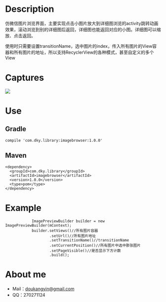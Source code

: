 # Description

仿微信图片浏览界面，主要实现点击小图片放大到详细图浏览的activity跳转动画效果，滚动浏览到别的详细图后返回，详细图也能返回对应的小图。详细图可以缩放、点击返回。

使用时只需要设置transitionName，选中图片的index，传入所有图片的View容器和所有图片的地址，所以支持RecyclerView的各种模式，甚至自定义的多个View

# Captures
![][image-1]

# Use

## Gradle

	compile 'com.dky.library:imagebrowser:1.0.0'

## Maven

	<dependency>
  	  <groupId>com.dky.library</groupId>
  	  <artifactId>imagebrowser</artifactId>
 	  <version>1.0.0</version>
  	  <type>pom</type>
    </dependency>

# Example
                ImagePreviewBuilder builder = new ImagePreviewBuilder(mContext);
                builder.setViews()//所有图片容器
                        .setUrl()//所有图片地址
                        .setTransitionName()//transitionName
                        .setCurrentPosition()//所有图片中选中那张图片
                        .setPageVisible()//是否显示下方计数
                        .build();
# About me
- Mail：[doukangyin@gmail.com][1]
- QQ：270271124



[1]:	mailto:doukangyin@gmail.com

[image-1]:	https://raw.githubusercontent.com/HydrDdEtiNy/MaterialImageBrowser/master/captures/demo.gif

